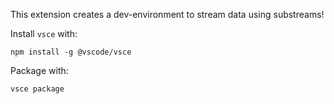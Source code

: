 
This extension creates a dev-environment to stream data using substreams!

Install `vsce` with:

```
npm install -g @vscode/vsce
```

Package with:

```
vsce package
```
